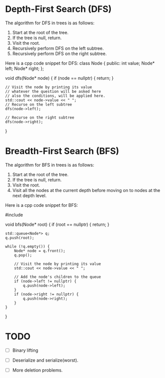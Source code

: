 # Depth-First Search (DFS)

The algorithm for DFS in trees is as follows:

1. Start at the root of the tree.
2. If the tree is null, return.
3. Visit the root.
4. Recursively perform DFS on the left subtree.
5. Recursively perform DFS on the right subtree.

Here is a cpp code snippet for DFS:
class Node {
public:
    int value;
    Node* left;
    Node* right;
};

void dfs(Node* node) {
    if (node == nullptr) {
        return;
    }

    // Visit the node by printing its value
    // whatever the question will be asked here
    // also the conditions, will be applied here.
    std::cout << node->value << " ";
    // Recurse on the left subtree
    dfs(node->left);

    // Recurse on the right subtree
    dfs(node->right);
}
# Breadth-First Search (BFS)

The algorithm for BFS in trees is as follows:

1. Start at the root of the tree.
2. If the tree is null, return.
3. Visit the root.
4. Visit all the nodes at the current depth before moving on to nodes at the next depth level.

Here is a cpp code snippet for BFS:

#include <queue>

void bfs(Node* root) {
    if (root == nullptr) {
        return;
    }

    std::queue<Node*> q;
    q.push(root);

    while (!q.empty()) {
        Node* node = q.front();
        q.pop();

        // Visit the node by printing its value
        std::cout << node->value << " ";

        // Add the node's children to the queue
        if (node->left != nullptr) {
            q.push(node->left);
        }
        if (node->right != nullptr) {
            q.push(node->right);
        }
    }
}
# TODO

- [ ] Binary lifting
- [ ] Deserialize and serialize(worst).
- [ ] More deletion problems.

